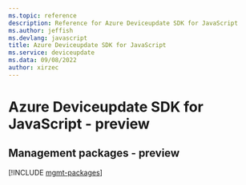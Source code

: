 ```yaml
---
ms.topic: reference
description: Reference for Azure Deviceupdate SDK for JavaScript
ms.author: jeffish
ms.devlang: javascript
title: Azure Deviceupdate SDK for JavaScript
ms.service: deviceupdate
ms.data: 09/08/2022
author: xirzec
---
```

# Azure Deviceupdate SDK for JavaScript - preview

## Management packages - preview
[!INCLUDE [mgmt-packages](deviceupdate-mgmt-index.md)]
